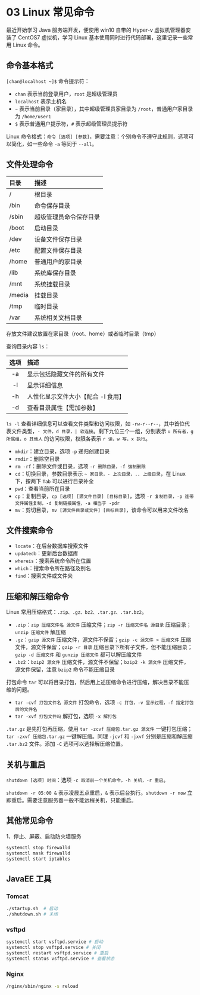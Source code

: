 # 03 Linux 常见命令

最近开始学习 Java 服务端开发，便使用 win10 自带的 Hyper-v 虚拟机管理器安装了 CentOS7 虚拟机，学习 Linux 基本使用同时进行代码部署，这里记录一些常用 Linux 命令。

## 命令基本格式

`[chan@localhost ~]$` 命令提示符：

* `chan` 表示当前登录用户，`root` 是超级管理员
* `localhost` 表示主机名
* `~` 表示当前目录（家目录），其中超级管理员家目录为 `/root`，普通用户家目录为 `/home/user1`
* `$` 表示普通用户提示符，`#` 表示超级管理员提示符

Linux 命令格式：`命令 [选项] [参数]`，需要注意：个别命令不遵守此规则，选项可以简化，如一些命令 `-a` 等同于 `--all`。

## 文件处理命令

| 目录 | 描述 |
| :--- | :--- |
| / | 根目录 |
| /bin | 命令保存目录 |
| /sbin | 超级管理员命令保存目录 |
| /boot | 启动目录 |
| /dev | 设备文件保存目录 |
| /etc | 配置文件保存目录 |
| /home | 普通用户的家目录 |
| /lib | 系统库保存目录 |
| /mnt | 系统挂载目录 |
| /media | 挂载目录 |
| /tmp | 临时目录 |
| /var | 系统相关文档目录 |

存放文件建议放置在家目录（root、home）或者临时目录（tmp）

查询目录内容 `ls`：

| 选项 | 描述 |
| :---: | :--- |
| -a | 显示包括隐藏文件的所有文件 |
| -l | 显示详细信息 |
| -h | 人性化显示文件大小【配合 -l 食用】 |
| -d | 查看目录属性【需加参数】 |

`ls -l` 查看详细信息可以查看文件类型和访问权限，如 `-rw-r--r--`，其中首位代表文件类型，`- 文件，d 目录，| 软连接`。剩下九位三个一组，分别表示 `u 所有者，g 所属组，o 其他人` 的访问权限，权限各表示 `r 读，w 写，x 执行`。

* `mkdir`：建立目录，选项 `-p` 递归创建目录
* `rmdir`：删除空目录
* `rm -rf`：删除文件或目录，选项 `-r 删除目录，-f 强制删除`
* `cd`：切换目录，参数目录表示 `~ 家目录，- 上次目录，.. 上级目录`，在 Linux 下，按两下 `Tab` 可以进行目录补全
* `pwd`：查看当前所在目录
* `cp`：复制目录，`cp [选项] [源文件目录] [目标目录]`，选项 `-r 复制目录，-p 连带文件属性复制，-d 复制链接属性，-a 相当于 -pdr`
* `mv`：剪切目录，`mv [源文件目录或文件] [目标目录]`，该命令可以用来文件改名

## 文件搜索命令

* `locate`：在后台数据库搜索文件
* `updatedb`：更新后台数据库
* `whereis`：搜索系统命令所在位置
* `which`：搜索命令所在路径及别名
* `find`：搜索文件或文件夹

## 压缩和解压缩命令

Linux 常用压缩格式：`.zip、.gz、bz2、.tar.gz、.tar.bz2`。

* `.zip`：`zip 压缩文件名 源文件` 压缩文件；`zip -r 压缩文件名 源目录` 压缩目录；`unzip 压缩文件` 解压缩
* `.gz`：`gzip 源文件` 压缩文件，源文件不保留；`gzip -c 源文件 > 压缩文件` 压缩文件，源文件保留；`gzip -r 目录` 压缩目录下所有子文件，但不能压缩目录；`gzip -d 压缩文件` 和 `gunzip 压缩文件` 都可以解压缩文件
* `.bz2`：`bzip2 源文件` 压缩文件，源文件不保留；`bzip2 -k 源文件` 压缩文件，源文件保留，注意 `bzip2` 命令不能压缩目录

打包命令 `tar` 可以将目录打包，然后用上述压缩命令进行压缩，解决目录不能压缩的问题。

* `tar -cvf 打包文件名 源文件` 打包命令，选项 `-c 打包，-v 显示过程，-f 指定打包后的文件名`
* `tar -xvf 打包文件吗` 解打包，选项 `-x 解打包`

`.tar.gz` 是先打包再压缩，使用 `tar -zcvf 压缩包.tar.gz 源文件` 一键打包压缩；`tar -zxvf 压缩包.tar.gz` 一键解压缩。同理 `-jcvf` 和 `-jxvf` 分别是压缩和解压缩 `.tar.bz2` 文件。添加 `-C` 选项可以选择解压缩位置。

## 关机与重启

`shutdown [选项] 时间`：选项 `-c 取消前一个关机命令，-h 关机，-r 重启`。

`shutdown -r 05:00 &` 表示凌晨五点重启，`&` 表示后台执行。`shutdown -r now` 立即重启。需要注意服务器一般不能远程关机，只能重启。

## 其他常见命令

1、停止、屏蔽、启动防火墙服务

```bash
systemctl stop firewalld
systemctl mask firewalld
systemctl start iptables
```

## JavaEE 工具

### Tomcat

```bash
./startup.sh  # 启动
./shutdown.sh # 关闭
```

### vsftpd

```bash
systemctl start vsftpd.service # 启动
systemctl stop vsftpd.service # 关闭
systemctl restart vsftpd.service # 重启
systemctl status vsftpd.service # 查看状态
```

### Nginx

```bash
/nginx/sbin/nginx -s reload
```

